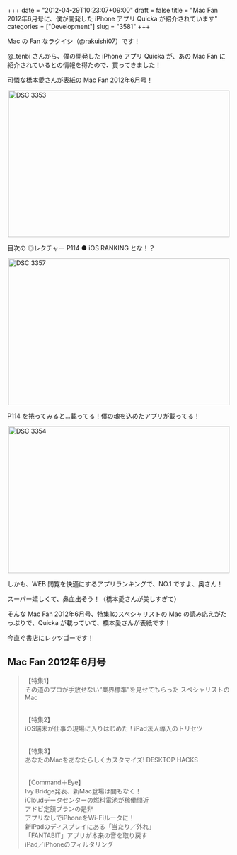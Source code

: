 +++
date = "2012-04-29T10:23:07+09:00"
draft = false
title = "Mac Fan 2012年6月号に、僕が開発した iPhone アプリ Quicka が紹介されています"
categories = ["Development"]
slug = "3581"
+++

Mac の Fan なラクイシ（@rakuishi07）です！

@_tenbi さんから、僕の開発した iPhone アプリ Quicka が、あの Mac Fan に紹介されているとの情報を得たので、買ってきました！

可憐な橋本愛さんが表紙の Mac Fan 2012年6月号！

<img style="display:block; margin-left:auto; margin-right:auto;" src="/images/2012/04/DSC_3353.jpg" alt="DSC 3353" title="DSC_3353.JPG" border="0" width="500" height="332" />

目次の ◎レクチャー P114 ● iOS RANKING とな！？

<img style="display:block; margin-left:auto; margin-right:auto;" src="/images/2012/04/DSC_3357.jpg" alt="DSC 3357" title="DSC_3357.JPG" border="0" width="500" height="332" />

P114 を捲ってみると...載ってる！僕の魂を込めたアプリが載ってる！

<img style="display:block; margin-left:auto; margin-right:auto;" src="/images/2012/04/DSC_3354.jpg" alt="DSC 3354" title="DSC_3354.JPG" border="0" width="500" height="332" />

しかも、WEB 閲覧を快適にするアプリランキングで、NO.1 ですよ、奥さん！

スーパー嬉しくて、鼻血出そう！（橋本愛さんが美しすぎて）

そんな Mac Fan 2012年6月号、特集1のスペシャリストの Mac の読み応えがたっぷりで、Quicka が載っていて、橋本愛さんが表紙です！

今直ぐ書店にレッツゴーです！

<h2>Mac Fan 2012年 6月号</h2>

<blockquote>【特集1】<br />
その道のプロが手放せない“業界標準”を見せてもらった スペシャリストのMac<br /><br />

【特集2】<br />
iOS端末が仕事の現場に入りはじめた！iPad法人導入のトリセツ<br /><br />

【特集3】<br />
あなたのMacをあなたらしくカスタマイズ! DESKTOP HACKS<br /><br />

【Command＋Eye】<br />
Ivy Bridge発表、新Mac登場は間もなく！<br />
iCloudデータセンターの燃料電池が稼働間近<br />
アドビ定額プランの是非<br />
アプリなしでiPhoneをWi-Fiルータに！<br />
新iPadのディスプレイにある「当たり／外れ」<br />
「FANTABIT」アプリが本来の音を取り戻す<br />
iPad／iPhoneのフィルタリング</blockquote>
